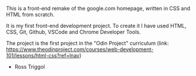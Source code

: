 
This is a front-end remake of the google.com homepage, written in CSS and HTML from scratch.

It is my first front-end development project. To create it I have used HTML, CSS, Git, Github, VSCode and Chrome Developer Tools. 

The project is the first project in the "Odin Project" curriculum (link: https://www.theodinproject.com/courses/web-development-101/lessons/html-css?ref=lnav)

- Ross Triggol

